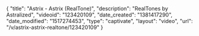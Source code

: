 {
    "title": "Astrix - Astrix (RealTone)",
    "description": "RealTones by Astralized",
    "videoid": "123420109",
    "date_created": "1381417290",
    "date_modified": "1517274453",
    "type": "captivate",
    "layout": "video",
    "url": "\/v\/astrix-astrix-realtone\/123420109"
}